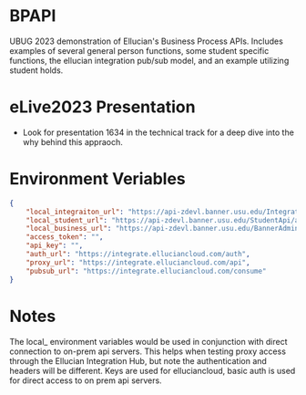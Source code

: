 # BPAPI
UBUG 2023 demonstration of Ellucian's Business Process APIs. Includes examples of several general person functions, some student specific functions, the ellucian integration pub/sub model, and an example utilizing student holds.

# eLive2023 Presentation
- Look for presentation 1634 in the technical track for a deep dive into the why behind this appraoch.

# Environment Veriables
```json
{
	"local_integraiton_url": "https://api-zdevl.banner.usu.edu/IntegrationApi/api",
	"local_student_url": "https://api-zdevl.banner.usu.edu/StudentApi/api",
	"local_business_url": "https://api-zdevl.banner.usu.edu/BannerAdminBPAPI/api",
	"access_token": "",
	"api_key": "",
	"auth_url": "https://integrate.elluciancloud.com/auth",
	"proxy_url": "https://integrate.elluciancloud.com/api",
	"pubsub_url": "https://integrate.elluciancloud.com/consume"
}
```

# Notes
The local_ environment variables would be used in conjunction with direct connection to on-prem api servers. This helps when testing proxy access through the Ellucian Integration Hub, but note the authentication and headers will be different. Keys are used for elluciancloud, basic auth is used for direct access to on prem api servers.
